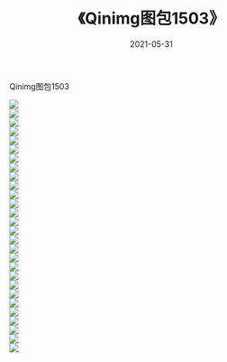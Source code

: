 ﻿---
layout: post
title:  《Qinimg图包1503》
date:   2021-05-31
img: http://imgx.orgx.ga/Qinimg图包/Qinimg图包1503/000.jpg
categories: [美女, 清纯, 唯美]
---

Qinimg图包1503

 ![](http://imgx.orgx.ga/Qinimg图包/Qinimg图包1503/001.jpg) <br>![](http://imgx.orgx.ga/Qinimg图包/Qinimg图包1503/002.jpg) <br>![](http://imgx.orgx.ga/Qinimg图包/Qinimg图包1503/003.jpg) <br>![](http://imgx.orgx.ga/Qinimg图包/Qinimg图包1503/004.jpg) <br>![](http://imgx.orgx.ga/Qinimg图包/Qinimg图包1503/005.jpg) <br>![](http://imgx.orgx.ga/Qinimg图包/Qinimg图包1503/006.jpg) <br>![](http://imgx.orgx.ga/Qinimg图包/Qinimg图包1503/007.jpg) <br>![](http://imgx.orgx.ga/Qinimg图包/Qinimg图包1503/008.jpg) <br>![](http://imgx.orgx.ga/Qinimg图包/Qinimg图包1503/009.jpg) <br>![](http://imgx.orgx.ga/Qinimg图包/Qinimg图包1503/010.jpg) <br>![](http://imgx.orgx.ga/Qinimg图包/Qinimg图包1503/011.jpg) <br>![](http://imgx.orgx.ga/Qinimg图包/Qinimg图包1503/012.jpg) <br>![](http://imgx.orgx.ga/Qinimg图包/Qinimg图包1503/013.jpg) <br>![](http://imgx.orgx.ga/Qinimg图包/Qinimg图包1503/014.jpg) <br>![](http://imgx.orgx.ga/Qinimg图包/Qinimg图包1503/015.jpg) <br>![](http://imgx.orgx.ga/Qinimg图包/Qinimg图包1503/016.jpg) <br>![](http://imgx.orgx.ga/Qinimg图包/Qinimg图包1503/017.jpg) <br>![](http://imgx.orgx.ga/Qinimg图包/Qinimg图包1503/018.jpg) <br>![](http://imgx.orgx.ga/Qinimg图包/Qinimg图包1503/019.jpg) <br>![](http://imgx.orgx.ga/Qinimg图包/Qinimg图包1503/020.jpg) <br>![](http://imgx.orgx.ga/Qinimg图包/Qinimg图包1503/021.jpg) <br>![](http://imgx.orgx.ga/Qinimg图包/Qinimg图包1503/022.jpg) <br>![](http://imgx.orgx.ga/Qinimg图包/Qinimg图包1503/023.jpg) <br>![](http://imgx.orgx.ga/Qinimg图包/Qinimg图包1503/024.jpg) <br>![](http://imgx.orgx.ga/Qinimg图包/Qinimg图包1503/025.jpg) <br>![](http://imgx.orgx.ga/Qinimg图包/Qinimg图包1503/026.jpg) <br>![](http://imgx.orgx.ga/Qinimg图包/Qinimg图包1503/027.jpg) <br>![](http://imgx.orgx.ga/Qinimg图包/Qinimg图包1503/028.jpg) <br>